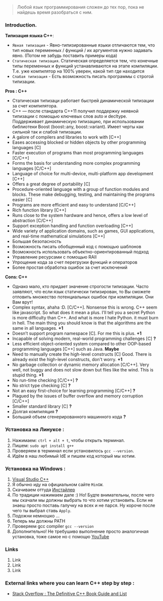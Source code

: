 > Любой язык программирования сложен до тех пор, пока не найдешь время разобраться с ним.

### Introduction.
**Типизация языка C++**:
* `Явная типизация` - Явно-типизированные языки отличаются тем, что тип новых переменных / функций / их аргументов нужно задавать явно. (Потом не забудь поставить примеры кода)
* `Статическая типизация`. Статическая определяется тем, что конечные типы переменных и функций устанавливаются на этапе компиляции. Т.е. уже компилятор на 100% уверен, какой тип где находится
* `Слабая типизация` - Есть возможность писать программы с строгой типизации.

**Pros : C++**
* Статическая типизаци работает быстрей динамической типизации за счет компилятора.
* С++ — после стандарта C++11 получил поддержку неявной типизации с помощью ключевых слов auto и decltype. Поддерживает динамическую типизацию, при использовании библиотеки Boost (boost::any, boost::variant). Имеет черты как сильной так и слабой типизации.
* A galore of compilers and libraries to work with [C++]
* Eases accessing blocked or hidden objects by other programming languages [C]
* Faster execution of programs than most programming languages [C/C++]
* Forms the basis for understanding more complex programming languages [C/C++]
* Language of choice for multi-device, multi-platform app development [C++]
* Offers a great degree of portability [C]
* Procedure-oriented language with a group of function modules and blocks. These make debugging, testing, and maintaining the programs easier [C]
* Programs are more efficient and easy to understand [C/C++]
* Rich function library [C++]
* Runs close to the system hardware and hence, offers a low level of abstraction [C/C++]
* Support exception handling and function overloading [C++]
* Wide variety of application domains, such as games, GUI applications, and real-time mathematical simulations [C++]
* Большая безопасность
* Возможность писать обобщенный код с помощью шаблонов
* Возможность использовать объектно-ориентированный подход
* Управление ресурсами с помощью RAII
* Упрощение кода за счет перегрузки функций и операторов
* Более простая обработка ошибок за счет исключений

**Cons: C++**
* Однако мало, кто придает значение строгости типизации. Часто заявляют, что если язык статически типизирован, то Вы сможете отловить множество потенциальных ошибок при компиляции. Они Вам врут!
* Complex syntax, ahaha :D. [C/C++]. Nonsense this is wrong. C++ seem like javascript. So what does it mean a plus. I'll tell you a secret Python is more difficulty than C++. And what is more I hate Python. it must burn in hell. The main thing you should know is that the algorithms are the same in all languages. **+1**
* Doesn’t support program namespace [C]. For me this is plus. **+1**
* Incapable of solving modern, real-world programming challenges [C] **?**
* Less efficient object-oriented system compared to other OOP-based programming languages [C++] such as Java. **Maybe**
* Need to manually create the high-level constructs [C]  Good. There is already exist the high-level constructs, don't worry. **+1**
* No garbage collection or dynamic memory allocation [C/C++]. Very well, not buggy and does not slow down but flies like the wind. This is stupid thing. **+1**
* No run-time checking [C/C++] **?**
* No strict type checking [C] **?**
* Not an easy first-choice for learning programming [C/C++] **?**
* Plagued by the issues of buffer overflow and memory corruption [C/C++]
* Smaller standard library [C] **?**
* Долгая компиляция **?**
* Больший объем сгенерированного машинного кода **?**

### Установка на Линуксе :
1. Нажимаем: `ctrl + alt + t`, чтобы открыть терминал.
2. Пишем: `sudo apt install g++`
3. Проверяем в терминал если установилось `gcc --version`.
4. Идём в наш любимый IdE и пишем код который мы хотим.

### Установка на Windows :
1. [Visual Studio C++](https://www.microsoft.com/en-us/download/details.aspx?id=48145)
2. Я обычно иду на официальном сайте `MinGW`.
3. Скачиваем оттуда [Инстайлер](https://osdn.net/projects/mingw/releases/)
4. По традиции нажимаем дале :) Но! Будте внимательны, после чего мы скачали мы должны выбрать то что хотим установить. Если не знаеш просто поставь галучку на всех и не парся. Ну короче после чего ты выбрал ставь `Apply`.
5. Подожни немношко ...
6. Теперь мы должны PATH
7. Проверяем gcc compiler `gcc --version`
8.  Дополнительно! Не требушиво выполнение просто аналогичная установка, тоже самое но с помощю [YouTube](https://www.youtube.com/watch?v=sXW2VLrQ3Bs)

### Links
1. Link
2. Link
3. Link
















### External links where you can learn C++ step by step :
* [Stack Overflow : The Definitive C++ Book Guide and List](https://stackoverflow.com/questions/388242/the-definitive-c-book-guide-and-list)


